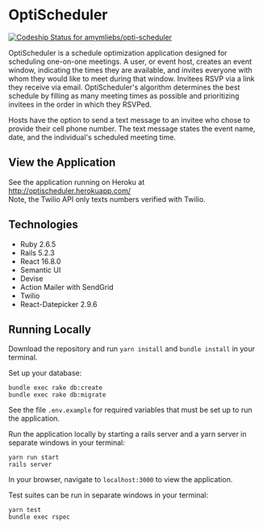 # OptiScheduler

[![Codeship Status for amymliebs/opti-scheduler](https://app.codeship.com/projects/e5deb8d0-daf6-0137-d950-52cf7283ff5a/status?branch=master)](https://app.codeship.com/projects/371379)

OptiScheduler is a schedule optimization application designed for scheduling one-on-one meetings. A user, or event host, creates an event window, indicating the times they are available, and invites everyone with whom they would like to meet during that window. Invitees RSVP via a link they receive via email. OptiScheduler's algorithm determines the best schedule by filling as many meeting times as possible and prioritizing invitees in the order in which they RSVPed.

Hosts have the option to send a text message to an invitee who chose to provide their cell phone number. The text message states the event name, date, and the individual's scheduled meeting time.


## View the Application
See the application running on Heroku at http://optischeduler.herokuapp.com/ <br />
Note, the Twilio API only texts numbers verified with Twilio.


## Technologies

* Ruby 2.6.5
* Rails 5.2.3
* React 16.8.0
* Semantic UI
* Devise
* Action Mailer with SendGrid
* Twilio
* React-Datepicker 2.9.6


## Running Locally

Download the repository and run `yarn install` and `bundle install` in your terminal.

Set up your database:
```
bundle exec rake db:create
bundle exec rake db:migrate
```

See the file `.env.example` for required variables that must be set up to run the application.

Run the application locally by starting a rails server and a yarn server in separate windows in your terminal:
```
yarn run start
rails server
```

In your browser, navigate to `localhost:3000` to view the application.

Test suites can be run in separate windows in your terminal:
```
yarn test
bundle exec rspec
```
